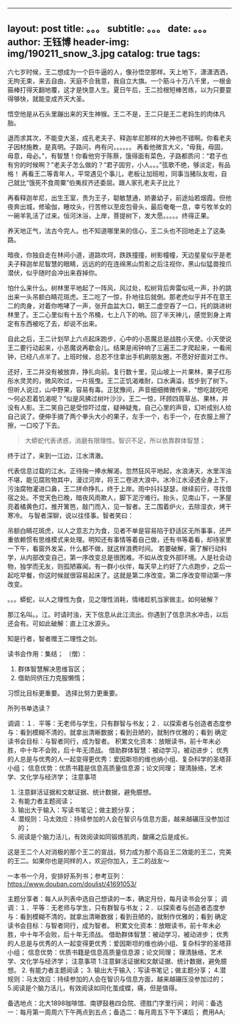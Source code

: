 --- 
 layout:     post 
 title:      。。。 
 subtitle:   。。。
 date:       。。。
 author:     王钰博 
 header-img: img/190211_snow_3.jpg 
 catalog: true 
 tags: 
 --- 
六七岁时候，王二想成为一个巨牛逼的人，像孙悟空那样。天上地下，潇潇洒洒，无拘无束，来去自由，天庭不合我意，我自立大旗。一个筋斗十万八千里，一根金箍棒打得天翻地覆，这才是快意人生。夏日午后，王二捡根短棒苦练，以为只要耍得够快，就能变成齐天大圣。

悟空他是从石头里蹦出来的天生神猴。王二不是，王二只是王二老妈生的肉体凡胎。

退而求其次，不能变大圣，成孔老夫子、释迦牟尼那样的大神也不错啊。你看老夫子因材施教，是真明。子路问，冉有问，。。。。。
再看他微言大义，“毋我，毋固，毋意，毋必。”，有智慧！你看他穷于陈蔡，饿得面有菜色，子路都质问：“君子也有穷的时候啊？”老夫子怎么做的？“君子固穷，小人。。。”弦歌不绝，够淡定，有品格！
再看王二等青年人，平常遇见个事儿，老板让加班啦，同事当猪队友啦，自己就比“饿死不食周粟”伯夷叔齐还委屈。跟人家孔老夫子比比？

再看释迦牟尼，出生王室，贵为王子，聪敏慧通，娇妻幼子，前途灿若烟霞。但他夜奔出城，修瑜伽，睡坟头，行苦修以至皮包骨头，最后奄奄一息，幸亏牧羊女的一碗羊乳活了过来。恒河沐浴，上岸，菩提树下，发大愿。。。。。终得正果。

养天地正气，法古今完人。也不知道哪里来的信心，王二头也不回地走上了这条路。

暗夜，你独自走在林间小道，道路坎坷，跌跌撞撞，树影幢幢，天边星星似乎是老夫子释迦牟尼智慧的眼睛，远远的的在连绵黑山剪影之后注视你，黑山似猛兽按爪潜伏，似乎随时会冲出来吞掉你。

怕什么来什么。树林里平地起了一阵风，风过处，松树背后奔雷似吼一声，扑的跳出来一头吊额白睛花斑虎。王二吃了一惊，扑地往后就倒。那老虎似乎并不在意王二的肉身，对着你咆哮了一声，张开血盆大口，朝王二虚空吞了一口，托的跳进树林里了。王二心里似有十五个吊桶，七上八下的响。回了半天神儿，感觉到身上肯定有东西被吃了去，却说不出来。

自此之后，王二计划早上六点起床跑步，心中的小恶魔总是战胜小天使。小天使说王二要行动起来，小恶魔说再歇会儿。结果是闹钟响了三遍王二才爬起来，一看闹钟，已经八点半了。上班时候，总忍不住拿出手机刷朋友圈，不愿好好面对工作。

还好，王二并没有被放弃，挣扎向前。复行数十里，见山坡上一片果林，果子红彤彤水灵灵的，微风吹过，一片摇曳。王二正饥渴难耐，口水满溢，拔步到了树下。但听人说过，山中野果，容易有毒。正犹豫间，声音细细微微传来，“想吃就吃吧～何必忍着饥渴呢？”似是风拂过树叶沙沙，王二一惊，环顾四周草丛、果林，并没有人影。王二笑自己是受惊吓过度，疑神疑鬼，自己心里的声音，幻听成别人给自己说了。便伸手摘了两个拳头大小的果子，左手一个，右手一个，在衣服上擦了擦，一口咬了下去。

> 大蟒蛇代表诱惑，消磨有限理性。智识不足，所以依靠群体智慧；


终于过了，来到一江边，江水清澈。

代表信息过载的江水。正待掬一捧水解渴，忽然狂风平地起，水浪涛天，水里浑浊不堪，能见腐败物其中，漫过河岸，将王二卷进大浪中。冰冷江水浸透全身上下，污浊腐物灌进口鼻，王二拼命挣扎，终于上岸。雨中抖抖瑟瑟，继续前行，寻找借宿之处。不觉天色已晚，暗夜风雨欺人，脚下泥泞难行。抬头，见南山下，一茅屋亮着橘黄色灯。推开篱笆，敲门而入，见一智者。王二围着炉火，去除湿衣，烤干寒冷。
与智者深聊，说以往怪事。智者笑曰：
> 
吊额白睛花斑虎，以人之意志力为食，见者不单是容易陷于舒适区无所事事，还严重依赖惯有思维模式来处理。明知还有事情等着自己做，还有书等着看，却待家里一下午，看窗外发呆，什么都不做，就这样浪费时间。
若要破解，需了解行动科学，从内部改变自己，第一序改变总是很困难。不如从改变外部环境。人是社会动物，独学而无友，则孤陋寡闻。有一群小伙伴，每天早上约好了六点跑步，之后一起吃早餐，你这时候就很容易起床了。这就是第二序改变。第二序改变带动第一序改变。

。。。蟒蛇，以人之理性为食，见之理性消耗，情绪趁机当家做主。如何破解？

那江名叫。。江。时请时浊，天下信息从此江流出。你遇到了信息洪水冲击，以后还会有。可如此破解：直上江水源头。


知是行者，智者赠王二理性之剑。




读书会作用：集结；
（僧）：
1. 群体智慧解决思维盲区；
2. 借助同侪压力克服懒惰；



习惯比目标更重要。
选择比努力更重要。

所列书单选读？

 



> 
调调：１．平等：无老师与学生，只有群智与书友；２．以探索者与创造者态度参与：看到模糊不清的，就拿出清晰数据；看到丑陋的，就制作优雅的；看到
确定读书会目标：与智者同行，成为智者。
积累文化资本：放眼读书，前十年未必胜，中十年不会败，后十年无须战。
借助群体智慧：被动学习，被动进步；
优秀的人总是与优秀的人一起变得更优秀：爱因斯坦的维也纳小组、复杂科学的圣塔菲小组；
信息优势：优质书籍是信息高质量信息源；论文同理；
理清脉络，艺术学、文化学与经济学；
注意事项
1. 注意鲜活证据和文献证据、统计数据，避免臆想。
2. 有能力者主题阅读；
3. 输出大于输入：写读书笔记；做主题分享；
4. 潜规则：马太效应：持续参加的人会在智识与信息方面，越来越碾压没参加过的；
5. 阅读是个脑力活儿，有效阅读如同锻炼肌肉，酸痛之后是成长。


这是王二个人对消极的那个王二的宣战，努力成为那个高自王二效能的王二，完美的王二。如果你也是同样的人，欢迎你加入，王二的战友～


一本书一个月，安排好系列书；参考豆列：https://www.douban.com/doulist/41691053/

主题分享者：每人从列表中选自己想读的一本，确定月份，每月读书会分享；
调调：１．平等：无老师与学生，只有群智与书友；２．以探索者与创造者态度参与：看到模糊不清的，就拿出清晰数据；看到丑陋的，就制作优雅的；看到
确定读书会目标：与智者同行，成为智者。
积累文化资本：放眼读书，前十年未必胜，中十年不会败，后十年无须战。
借助群体智慧：被动学习，被动进步；
优秀的人总是与优秀的人一起变得更优秀：爱因斯坦的维也纳小组、复杂科学的圣塔菲小组；
信息优势：优质书籍是信息高质量信息源；论文同理；
理清脉络，艺术学、文化学与经济学；
注意事项
1.注意鲜活证据和文献证据、统计数据，避免臆想。
2. 有能力者主题阅读；
3. 输出大于输入：写读书笔记；做主题分享；
4.潜规则：马太效应：持续参加的人会在智识与信息方面，越来越碾压没参加过的；
5.阅读是个脑力活儿，有效阅读如同化茧成蝶，痛，但是值得。

备选地点：北大1898咖啡馆、南锣鼓巷四合院、德胜门字里行间；
时间：备选一：每月第一周周六下午两点到五点；备选二：每月周五下午下课后；
费用AA;


